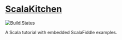 # [ScalaKitchen](https://scalataiwan.github.io/ScalaKitchen/)

[![Build Status](https://travis-ci.org/ScalaTaiwan/ScalaKitchen.svg?branch=master)](https://travis-ci.org/ScalaTaiwan/ScalaKitchen)

A Scala tutorial with embedded ScalaFiddle examples.
